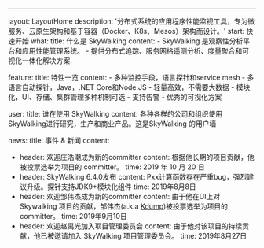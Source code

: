 ---
layout: LayoutHome
description: '分布式系统的应用程序性能监视工具，专为微服务、云原生架构和基于容器（Docker、K8s、Mesos）架构而设计。'
start: 快速开始
what:
  title: 什么是 SkyWalking
  content:
    - SkyWalking 是观察性分析平台和应用性能管理系统。
    - 提供分布式追踪、服务网格遥测分析、度量聚合和可视化一体化解决方案.

feature:
  title: 特性一览
  content:
    - 多种监控手段，语言探针和service mesh
    - 多语言自动探针，Java，.NET Core和Node.JS
    - 轻量高效，不需要大数据
    - 模块化，UI、存储、集群管理多种机制可选
    - 支持告警
    - 优秀的可视化方案


user:
  title: 谁在使用 SkyWalking
  content: 各种各样的公司和组织使用SkyWalking进行研究，生产和商业产品。这是SkyWalking 的用户墙

news:
  title: 事件 & 新闻
  content:
  - header: 欢迎庄浩潮成为新的committer
    content: 根据他长期的项目贡献，他被投票选举为项目的 committer。
    time: 2019 年 10 月 20 日
  - header: SkyWalking 6.4.0发布
    content: Pxx计算函数存在严重bug，强烈建议升级。探针支持JDK9+模块化组件
    time: 2019年8月8日
  - header: 欢迎邹伟杰成为新的committer
    content: 由于他在UI上对 Skywalking 项目的贡献，邹伟杰(a.k.a [Kdump](https://github.com/x22x22))被投票选举为项目的committer。
    time: 2019年9月10日
  - header: 欢迎赵禹光加入项目管理委员会
    content: 由于他对该项目的持续贡献，他已被邀请加入 SkyWalking 项目管理委员会。
    time: 2019年8月27日
